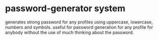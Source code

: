 # password-generator system
generates strong password for any profiles using uppercase, lowercase, numbers and symbols.
useful for password generation for any profile for anybody without the use of much thinking about the password.
